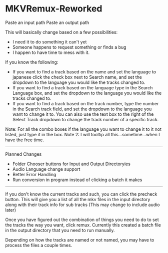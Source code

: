 # MKVRemux-Reworked
Paste an input path
Paste an output path

This will basically change based on a few possibilities:
<ul>
  <li>I need it to do something it can't yet</li>
  <li>Someone happens to request something or finds a bug</li>
  <li>I happen to have time to mess with it.</li>
 </ul>

If you know the following:<br>
<ul>
  <li>If you want to find a track based on the name and set the language to japanese click the check box next to Search name, and set the dropdown to the language you would like the tracks changed to.</li>
  <li>If you want to find a track based on the language type in the Search Language box, and set the dropdown to the language you would like the tracks changed to.</li>
  <li>If you want to find a track based on the track number, type the number in the Search track field, and set the dropdown to the language you want to change it to.  You can also use the text box to the right of the Select Track dropdown to change the track number of a specific track.</li>
</ul>
Note: For all the combo boxes if the language you want to change it to it not listed, just type it in the box.
Note 2: I will tooltip all this...sometime...when I have the free time.
<hr>
Planned Changes
<ul>
  <li>Folder Chooser buttons for Input and Output Directoryies</li>
  <li>Audio Language change support</li>
  <li>Better Error Handling</li>
  <li>Run conversion in program instead of clicking a batch it makes</li>
</ul>
<hr>
<p>
If you don't know the current tracks and such, you can click the precheck button.
This will give you a list of all the mkv files in the input directory along with their track info for sub tracks (This may change to include audio later)

Once you have figured out the combination of things you need to do to set the tracks the way you want, click remux.
Currently this created a batch file in the output directory that you need to run manually.

Depending on how the tracks are named or not named, you may have to process the files a couple times.</p>
